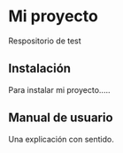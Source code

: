 # Mi proyecto

Respositorio de test

## Instalación

Para instalar mi proyecto.....

## Manual de usuario

Una explicación con sentido.
